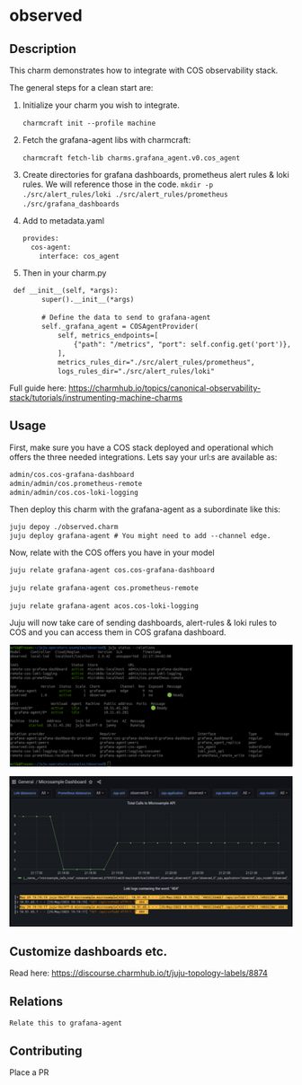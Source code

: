 # observed

## Description

This charm demonstrates how to integrate with COS observability stack.

The general steps for a clean start are:


1. Initialize your charm you wish to integrate.
   
    ```charmcraft init --profile machine```

2. Fetch the grafana-agent libs with charmcraft:

    ```charmcraft fetch-lib charms.grafana_agent.v0.cos_agent```

3. Create directories for grafana dashboards, prometheus alert rules & loki rules. We will reference those in the code.
    ```mkdir -p ./src/alert_rules/loki ./src/alert_rules/prometheus ./src/grafana_dashboards```

4. Add to metadata.yaml

    ```
    provides:
      cos-agent:
        interface: cos_agent
    ```

5. Then in your charm.py

```
 def __init__(self, *args):
        super().__init__(*args)
        
        # Define the data to send to grafana-agent
        self._grafana_agent = COSAgentProvider(
            self, metrics_endpoints=[
                {"path": "/metrics", "port": self.config.get('port')},
            ],
            metrics_rules_dir="./src/alert_rules/prometheus",
            logs_rules_dir="./src/alert_rules/loki"
```

Full guide here: https://charmhub.io/topics/canonical-observability-stack/tutorials/instrumenting-machine-charms

## Usage

First, make sure you have a COS stack deployed and operational which offers the three needed integrations. Lets say your url:s are available as:

    admin/cos.cos-grafana-dashboard
    admin/admin/cos.prometheus-remote
    admin/admin/cos.cos-loki-logging
    

Then deploy this charm with the grafana-agent as a subordinate like this:

    juju depoy ./observed.charm
    juju deploy grafana-agent # You might need to add --channel edge.

Now, relate with the COS offers you have in your model

    juju relate grafana-agent cos.cos-grafana-dashboard
    
    juju relate grafana-agent cos.prometheus-remote
    
    juju relate grafana-agent acos.cos-loki-logging

Juju will now take care of sending dashboards, alert-rules & loki rules to COS and you can access them in COS grafana dashboard.

![The deployed model](deployed-and-related.png)

![The dashboard](grafana-dashboard-view.png)

## Customize dashboards etc.

Read here: https://discourse.charmhub.io/t/juju-topology-labels/8874

## Relations

    Relate this to grafana-agent

## Contributing

Place a PR
